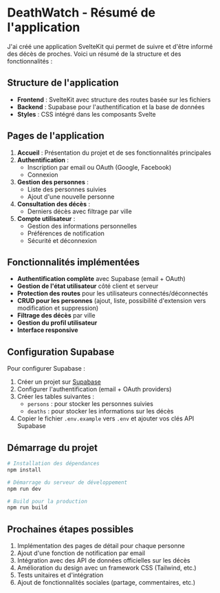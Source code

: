 # DeathWatch - Résumé de l'application

J'ai créé une application SvelteKit qui permet de suivre et d'être informé des décès de proches. Voici un résumé de la structure et des fonctionnalités :

## Structure de l'application

- **Frontend** : SvelteKit avec structure des routes basée sur les fichiers
- **Backend** : Supabase pour l'authentification et la base de données
- **Styles** : CSS intégré dans les composants Svelte

## Pages de l'application

1. **Accueil** : Présentation du projet et de ses fonctionnalités principales
2. **Authentification** :
   - Inscription par email ou OAuth (Google, Facebook)
   - Connexion
3. **Gestion des personnes** :
   - Liste des personnes suivies
   - Ajout d'une nouvelle personne
4. **Consultation des décès** :
   - Derniers décès avec filtrage par ville
5. **Compte utilisateur** :
   - Gestion des informations personnelles
   - Préférences de notification
   - Sécurité et déconnexion

## Fonctionnalités implémentées

- **Authentification complète** avec Supabase (email + OAuth)
- **Gestion de l'état utilisateur** côté client et serveur
- **Protection des routes** pour les utilisateurs connectés/déconnectés
- **CRUD pour les personnes** (ajout, liste, possibilité d'extension vers modification et suppression)
- **Filtrage des décès** par ville
- **Gestion du profil utilisateur**
- **Interface responsive**

## Configuration Supabase

Pour configurer Supabase :

1. Créer un projet sur [Supabase](https://supabase.com)
2. Configurer l'authentification (email + OAuth providers)
3. Créer les tables suivantes :
   - `persons` : pour stocker les personnes suivies
   - `deaths` : pour stocker les informations sur les décès
4. Copier le fichier `.env.example` vers `.env` et ajouter vos clés API Supabase

## Démarrage du projet

```bash
# Installation des dépendances
npm install

# Démarrage du serveur de développement
npm run dev

# Build pour la production
npm run build
```

## Prochaines étapes possibles

1. Implémentation des pages de détail pour chaque personne
2. Ajout d'une fonction de notification par email
3. Intégration avec des API de données officielles sur les décès
4. Amélioration du design avec un framework CSS (Tailwind, etc.)
5. Tests unitaires et d'intégration
6. Ajout de fonctionnalités sociales (partage, commentaires, etc.)